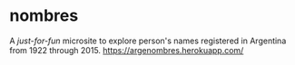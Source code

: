 # nombres

A _just-for-fun_ microsite to explore person's names registered in Argentina from 1922 through 2015.
https://argenombres.herokuapp.com/
